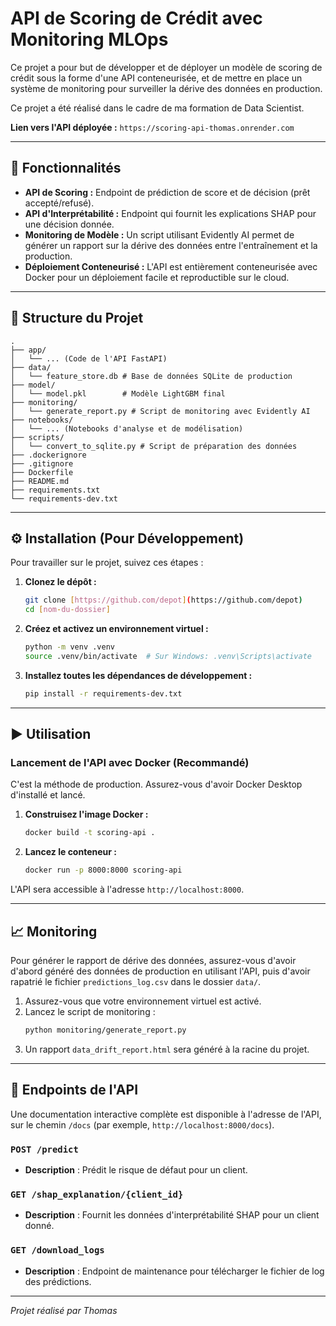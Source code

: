 # API de Scoring de Crédit avec Monitoring MLOps

Ce projet a pour but de développer et de déployer un modèle de scoring de crédit sous la forme d'une API conteneurisée, et de mettre en place un système de monitoring pour surveiller la dérive des données en production.

Ce projet a été réalisé dans le cadre de ma formation de Data Scientist.

**Lien vers l'API déployée :** `https://scoring-api-thomas.onrender.com`

---

## 🚀 Fonctionnalités

* **API de Scoring :** Endpoint de prédiction de score et de décision (prêt accepté/refusé).
* **API d'Interprétabilité :** Endpoint qui fournit les explications SHAP pour une décision donnée.
* **Monitoring de Modèle :** Un script utilisant Evidently AI permet de générer un rapport sur la dérive des données entre l'entraînement et la production.
* **Déploiement Conteneurisé :** L'API est entièrement conteneurisée avec Docker pour un déploiement facile et reproductible sur le cloud.

---

## 📂 Structure du Projet
```
.
├── app/
│   └── ... (Code de l'API FastAPI)
├── data/
│   └── feature_store.db # Base de données SQLite de production
├── model/
│   └── model.pkl        # Modèle LightGBM final
├── monitoring/
│   └── generate_report.py # Script de monitoring avec Evidently AI
├── notebooks/
│   └── ... (Notebooks d'analyse et de modélisation)
├── scripts/
│   └── convert_to_sqlite.py # Script de préparation des données
├── .dockerignore
├── .gitignore
├── Dockerfile
├── README.md
├── requirements.txt
└── requirements-dev.txt
```


---

## ⚙️ Installation (Pour Développement)

Pour travailler sur le projet, suivez ces étapes :

1.  **Clonez le dépôt :**
    ```bash
    git clone [https://github.com/depot](https://github.com/depot)
    cd [nom-du-dossier]
    ```

2.  **Créez et activez un environnement virtuel :**
    ```bash
    python -m venv .venv
    source .venv/bin/activate  # Sur Windows: .venv\Scripts\activate
    ```

3.  **Installez toutes les dépendances de développement :**
    ```bash
    pip install -r requirements-dev.txt
    ```

---

## ▶️ Utilisation

### Lancement de l'API avec Docker (Recommandé)

C'est la méthode de production. Assurez-vous d'avoir Docker Desktop d'installé et lancé.

1.  **Construisez l'image Docker :**
    ```bash
    docker build -t scoring-api .
    ```

2.  **Lancez le conteneur :**
    ```bash
    docker run -p 8000:8000 scoring-api
    ```
L'API sera accessible à l'adresse `http://localhost:8000`.

---
## 📈 Monitoring

Pour générer le rapport de dérive des données, assurez-vous d'avoir d'abord généré des données de production en utilisant l'API, puis d'avoir rapatrié le fichier `predictions_log.csv` dans le dossier `data/`.

1.  Assurez-vous que votre environnement virtuel est activé.
2.  Lancez le script de monitoring :
    ```bash
    python monitoring/generate_report.py
    ```
3.  Un rapport `data_drift_report.html` sera généré à la racine du projet.

---

## 📖 Endpoints de l'API

Une documentation interactive complète est disponible à l'adresse de l'API, sur le chemin `/docs` (par exemple, `http://localhost:8000/docs`).

### `POST /predict`
* **Description** : Prédit le risque de défaut pour un client.

### `GET /shap_explanation/{client_id}`
* **Description** : Fournit les données d'interprétabilité SHAP pour un client donné.

### `GET /download_logs`
* **Description** : Endpoint de maintenance pour télécharger le fichier de log des prédictions.

---
*Projet réalisé par Thomas*